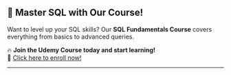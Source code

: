 ## 🚀 Master SQL with Our Course!  
Want to level up your SQL skills? Our **SQL Fundamentals Course** covers everything from basics to advanced queries.  

🔥 **Join the Udemy Course today and start learning!**  
📌 [Click here to enroll now!]([https://www.udemy.com/course/sql-fundamentals-postgresql/?referralCode=3ADAD1B84D5002E61B22](https://www.udemy.com/course/django-drf-query-fundamentals/?referralCode=1CFCB355D90D3DA11077))  

---
